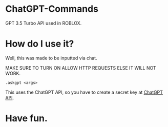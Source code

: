 # ChatGPT-Commands
GPT 3.5 Turbo API used in ROBLOX.

# How do I use it?
Well, this was made to be inputted via chat.

MAKE SURE TO TURN ON ALLOW HTTP REQUESTS ELSE IT WILL NOT WORK.
```
.askgpt <args>
```

This uses the ChatGPT API, so you have to create a secret key at [ChatGPT API](https://platform.openai.com/account/api-keys).

# Have fun.

